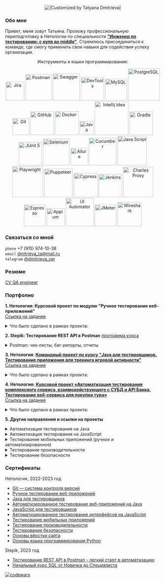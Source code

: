 <p align="center">
  <img title="|Customized by Tatyana Dmitrieva|"src="https://readme-typing-svg.herokuapp.com?color=32CD32&font=Knewave&size=40&center=true&vCenter=true&lines=Wellcome+to;my+GitHub">
</p>

### Обо мне

Привет, меня зовут Татьяна. Прохожу профессиональную переподготовку в Нетологии по специальности 
[**"Инженер по тестированию: с нуля до middle"**](https://netology.ru/programs/qa-middle#/). 
Стремлюсь присоединиться к команде, где смогу применить свои навыки для содействия успеху организации.
<p align="center">
Инструменты и языки программирования:
<p align="center">
   <img width="60" title="Jira" src="https://img.shields.io/badge/-Jira-32CD32?style=for-the-badge&logo=jira&logoColor=white">
   <img width="85" title="Postman" src="https://img.shields.io/badge/-Postman-6A54DF?style=for-the-badge&logo=postman&logoColor=white">
   <img width="87" title="Swagger" src="https://img.shields.io/badge/-Swagger-32CD32?style=for-the-badge&logo=Swagger&logoColor=white">
   <img width="75" title="DevTools" src="https://img.shields.io/badge/-DevTools-6A54DF?logo=&style=for-the-badge&logoColor=white">
   <img width="70" title="MySQL" src="https://img.shields.io/badge/-MySQL-32CD32?style=for-the-badge&logo=MySQL&logoColor=white">
   <img width="103" title="PostgreSQL" src="https://img.shields.io/badge/-PostgreSQL-6A54DF?style=for-the-badge&logo=PostgreSQL&logoColor=white">
   <img width="54" title="Git" src="https://img.shields.io/badge/-Git-32CD32?logo=git&style=for-the-badge&logoColor=white">
   <img width="76" title="GitHub" src="https://img.shields.io/badge/-GitHub-6A54DF?style=for-the-badge&logo=GitHub">
   <img width="77" title="Docker" src="https://img.shields.io/badge/-Docker-32CD32?style=for-the-badge&logo=Docker&logoColor=white">
   <img width="45" title="Java" src="https://img.shields.io/badge/-Java-6A54DF?style=for-the-badge&logo=Java">
   <img width="109" title="Intellij Idea" src="https://img.shields.io/badge/IntelliJIDEA-32CD32.svg?style=for-the-badge&logo=intellij-idea&logoColor=white">
   <img width="76" title="Gradle" src="https://img.shields.io/badge/-Gradle-6A54DF?logo=gradle&style=for-the-badge">
   <img width="75" title="JUnit 5" src="https://img.shields.io/badge/-JUnit_5-32CD32?logo=junit5&style=for-the-badge&logoColor=white">
   <img width="86" title="Selenium" src="https://img.shields.io/badge/-Selenium-6A54DF?style=for-the-badge&logo=Selenium&logoColor=white">
   <img width="56" title="Allure" src="https://img.shields.io/badge/-Allure-32CD32?&style=for-the-badge">
   <img width="89" title="Cucumber" src="https://img.shields.io/badge/-Cucumber-6A54DF?style=for-the-badge&logo=Cucumber&logoColor=white">
   <img width="95" title="Java Script" src="https://img.shields.io/badge/-JavaScript-32CD32?style=for-the-badge&logo=JavaScript&logoColor=white">
   <img width="100" title="Playwright" src="https://img.shields.io/badge/-Playwright-6A54DF?style=for-the-badge&logo=Playwright&logoColor=white">
   <img width="92" title="Puppeteer" src="https://img.shields.io/badge/-Puppeteer-32CD32?style=for-the-badge&logo=Puppeteer&logoColor=white">
   <img width="78" title="Cypress" src="https://img.shields.io/badge/-Cypress-6A54DF?style=for-the-badge&logo=Cypress&logoColor=white">
   <img width="75" title="Jenkins" src="https://img.shields.io/badge/-Jenkins-32CD32?style=for-the-badge&logo=Jenkins&logoColor=white">
   <img width="98" title="Charles Proxy" src="https://img.shields.io/badge/-CharlesProxy-6A54DF?style=for-the-badge&logo=CharlesProxy&logoColor=white">
   <img width="70" title="Espresso" src="https://img.shields.io/badge/-Espresso-32CD32?style=for-the-badge&logo=Espresso">
   <img width="58" title="Appium" src="https://img.shields.io/badge/-Appium-6A54DF?style=for-the-badge&logo=Appium">
   <img width="91" title="UI Automator" src="https://img.shields.io/badge/-UIAutomator-32CD32?style=for-the-badge&logo=UIAutomator">
   <img width="70" title="JMeter" src="https://img.shields.io/badge/-JMeter-6A54DF?style=for-the-badge&logo=apache&logoColor=white">
   <img width="78" title="Wireshark" src="https://img.shields.io/badge/-Wireshark-32CD32?&style=for-the-badge">
</p>

### Связаться со мной 
`phone` +7 (915) 974-10-38 <br>
`email` dmitrieva_ta@mail.ru <br>
`telegram` [@dmitrieva_yar](https://t.me/dmitrieva_yar)

### Резюме
[CV QA engineer](https://drive.google.com/file/d/1IUoX26Jn5Cl7iO7zLSwALH5D1brzGjky/view?usp=sharing)

### Портфолио
**1. Нетология: Курсовой проект по модулю "Ручное тестирование веб-приложений"** <br>
[Ссылка на задание](https://github.com/netology-code/iqa-diplom/blob/main/README.md)

<details>
  <summary>Что было сделано в рамках проекта:</summary>

- написала [**чек-лист**](https://docs.google.com/spreadsheets/d/1fVctlIvn3Y_nF43Yz1QbibKp38DRH0pK911KfWMxIN8/edit?usp=sharing)
функциональной проверки личного кабинета пользователя, включая функционал разделов;
- провела тестирование ТЗ по процессу восстановления пароля и написала набор из 
[**36 тест-кейсов**](https://docs.google.com/spreadsheets/d/1IYdrEYPvcBtIykTapIPARmtyHv4gjsrHd5Ul6YOfqAc/edit?usp=sharing);
- оформила [**баг-репорты**](https://docs.google.com/spreadsheets/d/1gy9c4pwkHn61Du6dSgnEBPahbgjPGkovGISphLvA_fw/edit?usp=share_link) 
на дефекты в функционале поиска и отзывов на товар;
- провела тестирование верстки и изучение структуры POST запросов при помощи `DevTools`.
</details>

**2. Stepik: Тестирование REST API в Postman** [программа курса](https://stepik.org/course/131052/syllabus)

<details>
  <summary>Postman: чек-листы, баг-репорты, отчеты</summary>

- написала набор [**тест-кейсов**](https://docs.google.com/spreadsheets/d/1ACH61ezvwCENe1czIV1scVWq7XFnSZ7d/edit?usp=share_link&ouid=101286617021931888000&rtpof=true&sd=true);
- произвела автоматизацию тест кейсов [postman_collection](https://github.com/VisYar/Postman-REST_API/blob/master/Stepik%20Course.postman_collection.json), 
[postman_environment](https://github.com/VisYar/Postman-REST_API/blob/master/Stepik%20Course%20Env.postman_environment.json);
- оформила [**баг-репорты**](https://docs.google.com/spreadsheets/d/1f7ls2PtKuuTqcZKzjp7Y_bObJvtiqror/edit?usp=share_link&ouid=101286617021931888000&rtpof=true&sd=true);
- сформировала отчет в Newman [link](https://github.com/VisYar/Postman-REST_API/blob/master/NewmanRunDashboard.png);
- сформировала отчет в Allure [link](https://github.com/VisYar/Postman-REST_API/blob/master/Allure1.png) и [link](https://github.com/VisYar/Postman-REST_API/blob/master/Allure2.png)
</details>

**3. Нетология**: [**Командный проект по курсу "Java для тестировщиков. Тестирование приложения для трекинга игровой активности"**](https://github.com/VisYar/TeamDiplomChechikVisYar)<br>
[Ссылка на задание](https://github.com/netology-code/javaqa-team-diplom)<br>

<details>
  <summary>Что было сделано в рамках проекта:</summary>

- получила навык **командного взаимодействия** во время выполнения рабочих задач;
- написала [**12 юнит тестов**](https://github.com/ChechikJan/TeamDiplomChechikVisYar/blob/master/src/test/java/ru/netology/GameStoreTest.java) 
на языке `Java` на заготовку кода приложения для трекинга игровой активности;
- оформила [**5 баг-репортов**](https://github.com/ChechikJan/TeamDiplomChechikVisYar/issues?q=is%3Aissue+is%3Aclosed) 
по найденным дефектам;
- исправила код приложения по 3 баг-репортам;
- провела статическое тестирование (ревью) кода, выполненного другим участником команды;
- настроили систему `CI (GitHub Actions)`.
</details>

**4. Нетология:** [**Курсовой проект «Автоматизация тестирования комплексного сервиса, взаимодействующего с СУБД и API Банка. Тестирование веб-сервиса для покупки тура»**](https://github.com/VisYar/CourseProjectQAv3)  <br>
[Ссылка на задание](https://github.com/netology-code/aqa-qamid-diplom) <br>

<details>
  <summary>Что было сделано в рамках проекта:</summary>

- провела исследовательское тестирование функционала покупки тура веб-сервиса "Путешествие дня";
- составила [**план по автоматизации**](https://github.com/VisYar/CourseProjectQAv3/blob/master/reports/Plan.md) тестирования (API и UI);
- настроила систему докеризации `Docker-compose` приложения с поддержкой двух СУБД (`MySQL` и `PostgreSQL`);
- автоматизировала  тестовые сценарии (API и  UI), используя паттерн `Page Object` и фреймворки `Selenide`, `REST Assured`;
- подключила и настроила `систему CI` так, чтобы тесты запускались с подключением `SUT` к обеим СУБД поочередно;
- оформила [**19 issue**](https://github.com/VisYar/CourseProjectQAv3/issues) по найденным дефектам
- составила [**отчет о проведенном тестировании**](https://github.com/VisYar/CourseProjectQAv3/blob/master/reports/Report.md) с подключенным `Allure`;
- составила [**отчет о проведённой автоматизации тестирования**](https://github.com/VisYar/CourseProjectQAv3/blob/master/reports/Summary.md).
</details>

**5. Другие направления и ссылки на проекты**
<details>
  <summary>Автоматизация тестирования на Java</summary>

* ["TestNG/Junit4/Junit5"](https://github.com/VisYar/HWAuto1-CashBackHacker): `TestNG` , `Junit4`, `Junit5`
* ["Тестирование API/CI"](https://github.com/VisYar/HWAuto2-API-CI): `AppVeyor`, `Gradle`, `REST-assured`, `CI`
* ["Postman Echo"](https://github.com/VisYar/HWAutoPostmanEcho): `Postman Echo`, `Gradle`
* ["Selenium: заказ карты"](https://github.com/VisYar/HWAuto3-CardOrder): `Junit5`, `Gradle`, `Selenium`
* ["Selenide: заказ карты"](https://github.com/VisYar/HWAuto4-CardDelivery): `IDEA`, `Junit5`, `Gradle`, `Selenide`, `DevTools`, `XPath`
* ["Заказ доставки карты (изменение даты)"](https://github.com/VisYar/HWAuto5.1): `Junit5`, `Gradle`, `Selenide`, `JavaFaker`, `Lombok`
* ["Page Object's"](https://github.com/VisYar/HWAuto6.1): `Junit5`, `Gradle`, `Selenide`, `Page Object`
* ["Docker/PostgreSQL"](https://github.com/VisYar/HWAutoDocker): `Docker`, `PostgreSQL`
* ["SQL"](https://github.com/VisYar/HWAutoSQL): `Junit5`, `Gradle`, `Selenide`, `JavaFaker`, `Docker`, `MySQL`
* ["Allure"](https://github.com/VisYar/HWAutoAllure): `Allure`, `CI`
</details>

<details>
  <summary>Автоматизация тестирования на JavaScript</summary>

* [JavaScript для тестировщиков](https://github.com/VisYar/bjs-2-homeworks)
* ["Jest. Unit-тесты и отчёты"](https://github.com/VisYar/HWJS3.1-Jest): `Visual Studio Code`, `JS`, `Jest`
* ["UI-тест на Playwright"](https://github.com/VisYar/HWJS3.2-Playwright): `Visual Studio Code`, `JS`, `Playwright`
* ["Puppeteer & Cucumber"](https://github.com/VisYar/HW5-Puppeteer2): `Visual Studio Code`, `JS`, `Jest`, `Puppeteer`, `Cucumber`
* ["Автоматизация тестирования бронирования билетов в кинотеатр"](https://github.com/VisYar/HW7-Cypress1-2):`Visual Studio Code`, 
`JS`, `Cypress`, `Dashboard`
</details>

<details>
  <summary>Тестирование мобильных приложений (ручное и автоматизированное)</summary>

* [Чек-лист](https://docs.google.com/spreadsheets/d/1jKyZdeLLSySUX-1VODJOtKvpCNmJLHrE/edit#gid=1590602191) 
тестирования функционала авторизации и регистрации [макета экрана](https://drive.google.com/file/d/1F-gtjUhO4rj9WWoVzXjpO0oxZapE8M0q/view)
* [Баг-репорты](https://docs.google.com/spreadsheets/d/16im-k9GX8TdmWk_HzKeAHw6Uj-xAMp5n/edit?usp=share_link&ouid=101286617021931888000&rtpof=true&sd=true) 
приложение Everybook, которое позволяет читать книги бесплатно или за деньги
* [Тестирование iOS-приложений](https://docs.google.com/spreadsheets/d/13uJ5gpJOm6hSq6GdT-A5ygsv7SK5tR9A/edit#gid=1543294894)
* [Тестирование Android-приложений](https://docs.google.com/spreadsheets/d/113KHRjraFRB0fRs0KWH4yx2iS_OX3Nx4/edit#gid=1735986246)
* [Инструменты для тестирования МП. Среда разработки](https://docs.google.com/spreadsheets/d/1h2ntpT6pe62U1ciNJn6zNcrLD8czPtze/edit#gid=2125705167)
* [Снифферинг. Настройка и возможности](https://docs.google.com/spreadsheets/d/1KkD_3OGjFK5q0bo58U-j7393b9zMfLuQ/edit#gid=880464926)
* [Выбор устройств для тестирования](https://docs.google.com/spreadsheets/d/1qOwfyLgCMdnxfP03RARhdPTYIofkvv5Y/edit#gid=154959461)
* [Особенности тестирования на мобильных устройствах](https://docs.google.com/spreadsheets/d/1N7CYmLmN9D5V38jH2u5ourN1CRZ_u0Pj/edit#gid=1782476865)
* ["UIAutomator. Автоматизация тестирования Android"](https://github.com/VisYar/HW2.2-UIAutomator)
* ["Appium. Кроссплатформенная мобильная автоматизация тестирования"](https://github.com/VisYar/HW2.4-Appium)
* ["Espresso. Автоматизация тестирования Android"](https://github.com/VisYar/HW2.5-Espresso)
* ["Espresso. Продвинутая автоматизация тестирования Android»"](https://github.com/VisYar/HW2.6-Espresso2)
</details>

<details>
  <summary>Тестирование производительности</summary>

* [Планирование НТ](https://docs.google.com/document/d/1Sb-FEL2rAA1jEqU66Ino-OAYRzUT5FtT/edit#heading=h.gjdgxs)
* [Подготовка стенда нагрузочного тестирования](https://github.com/VisYar/HW-2_Preparation_of_the_load_testing_stand/tree/master)
* [Blog Проведение нагрузочного веб-тестирования](https://github.com/VisYar/HW3-Blog)
* [Проведение нагрузочного веб-тестирования сайта кинотеатра](https://github.com/VisYar/HW3-websiteCinema)
* [Проведение нагрузочного тестирования DB]()
* [Подготовка отчета о тестировании]()

</details>

<details>
  <summary>Тестирование безопасности</summary>

* [Работа с программными анализаторами трафика — сниферами](https://docs.google.com/document/d/1Ws4fuYp200tFtzNrYwYEt9zpXUIyzVIEJqJpCxUQ9V0/edit#)
* [Инъекции и уязвимости на уровне ОС](https://docs.google.com/document/d/10EnDnBv55MjJ5KXx5JQ9sxigU0EVbYXquPmE2Eb-6AM/edit?usp=sharing)
* [SQL, XSS, Code и другие инъекции](https://docs.google.com/document/d/1KWTlbnEs5IbPTZKs6dGmObBkmRHu3mq36At23h-huiU/edit?usp=sharing)
* [Сетевая безопасность]()

</details>

### Сертификаты

Нетология, 2022-2023 год
* [Git — система контроля версий](pdf/certificateGit.pdf)
* [Ручное тестирование веб-приложений](pdf/certificateManualtect.pdf)
* [Java для тестировщиков](pdf/certificateJava.pdf)
* [Автоматизированное тестирование веб-приложений на Java](pdf/certificateAutojava.pdf)
* [JavaScript для тестировщиков](pdf/certificateJavaScript.pdf)
* [Автоматизированное тестирование интерфейсов на JavaScript](pdf/certificateAutoJavaScript.pdf)
* [Тестирование мобильных приложений](pdf/certificateMobileApplications.pdf)
* [Тестирование производительности](pdf/certigicatePerformanceTesting.pdf)
* [Тестирование безопасности]()
* [Основы вёрстки сайта](pdf/certificateVerstka.pdf)
* [Основы языка программирования Python](pdf/certificatePython.pdf)

Stepik, 2023 год
* [Тестирование REST API в Postman - легкий старт в автоматизацию](pdf/certigicatePostman.pdf)
* [Начальный курс SQL от Новичка до Специалиста](pdf/certigicateSQL.pdf)

[![codewars](https://www.codewars.com/users/rsschool_VisYar/badges/small/)](https://www.codewars.com/users/rsschool_VisYar)